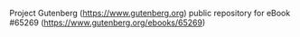 Project Gutenberg (https://www.gutenberg.org) public repository for
eBook #65269 (https://www.gutenberg.org/ebooks/65269)
